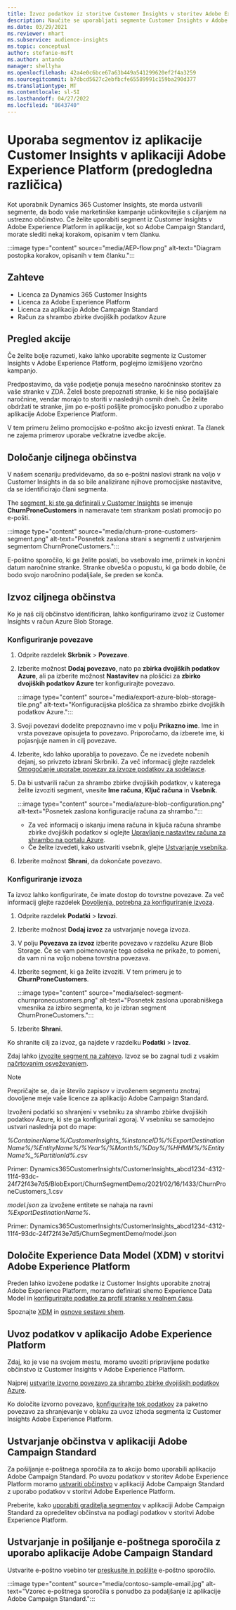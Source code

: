 ```yaml
---
title: Izvoz podatkov iz storitve Customer Insights v storitev Adobe Experience Platform
description: Naučite se uporabljati segmente Customer Insights v Adobe Experience Platform.
ms.date: 03/29/2021
ms.reviewer: mhart
ms.subservice: audience-insights
ms.topic: conceptual
author: stefanie-msft
ms.author: antando
manager: shellyha
ms.openlocfilehash: 42a4e0c6bce67a63b449a541299620ef2f4a3259
ms.sourcegitcommit: b7dbcd5627c2ebfbcfe65589991c159ba290d377
ms.translationtype: MT
ms.contentlocale: sl-SI
ms.lasthandoff: 04/27/2022
ms.locfileid: "8643740"
---
```

# <a name="use-customer-insights-segments-in-adobe-experience-platform-preview"></a>Uporaba segmentov iz aplikacije Customer Insights v aplikaciji Adobe Experience Platform (predogledna različica)

Kot uporabnik Dynamics 365 Customer Insights, ste morda ustvarili segmente, da bodo vaše marketinške kampanje učinkovitejše s ciljanjem na ustrezno občinstvo. Če želite uporabiti segment iz Customer Insights v Adobe Experience Platform in aplikacije, kot so Adobe Campaign Standard, morate slediti nekaj korakom, opisanim v tem članku.

:::image type="content" source="media/AEP-flow.png" alt-text="Diagram postopka korakov, opisanih v tem članku.":::

## <a name="prerequisites"></a>Zahteve

-   Licenca za Dynamics 365 Customer Insights
-   Licenca za Adobe Experience Platform
-   Licenca za aplikacijo Adobe Campaign Standard
-   Račun za shrambo zbirke dvojiških podatkov Azure

## <a name="campaign-overview"></a>Pregled akcije

Če želite bolje razumeti, kako lahko uporabite segmente iz Customer Insights v Adobe Experience Platform, poglejmo izmišljeno vzorčno kampanjo.

Predpostavimo, da vaše podjetje ponuja mesečno naročninsko storitev za vaše stranke v ZDA. Želeli boste prepoznati stranke, ki še niso podaljšale naročnine, vendar morajo to storiti v naslednjih osmih dneh. Če želite obdržati te stranke, jim po e-pošti pošljite promocijsko ponudbo z uporabo aplikacije Adobe Experience Platform.

V tem primeru želimo promocijsko e-poštno akcijo izvesti enkrat. Ta članek ne zajema primerov uporabe večkratne izvedbe akcije.

## <a name="identify-your-target-audience"></a>Določanje ciljnega občinstva

V našem scenariju predvidevamo, da so e-poštni naslovi strank na voljo v Customer Insights in da so bile analizirane njihove promocijske nastavitve, da se identificirajo člani segmenta.

The [segment, ki ste ga definirali v Customer Insights](segments.md) se imenuje **ChurnProneCustomers** in nameravate tem strankam poslati promocijo po e-pošti.

:::image type="content" source="media/churn-prone-customers-segment.png" alt-text="Posnetek zaslona strani s segmenti z ustvarjenim segmentom ChurnProneCustomers.":::

E-poštno sporočilo, ki ga želite poslati, bo vsebovalo ime, priimek in končni datum naročnine stranke. Stranke obvešča o popustu, ki ga bodo dobile, če bodo svojo naročnino podaljšale, še preden se konča.

## <a name="export-your-target-audience"></a>Izvoz ciljnega občinstva

Ko je naš cilj občinstvo identificiran, lahko konfiguriramo izvoz iz Customer Insights v račun Azure Blob Storage.

### <a name="configure-a-connection"></a>Konfiguriranje povezave

1. Odprite razdelek **Skrbnik** > **Povezave**.

1. Izberite možnost **Dodaj povezavo**, nato pa **zbirka dvojiških podatkov Azure**, ali pa izberite možnost **Nastavitev** na ploščici za **zbirko dvojiških podatkov Azure** ter konfigurirajte povezavo.

   :::image type="content" source="media/export-azure-blob-storage-tile.png" alt-text="Konfiguracijska ploščica za shrambo zbirke dvojiških podatkov Azure."::: 

1. Svoji povezavi dodelite prepoznavno ime v polju **Prikazno ime**. Ime in vrsta povezave opisujeta to povezavo. Priporočamo, da izberete ime, ki pojasnjuje namen in cilj povezave.

1. Izberite, kdo lahko uporablja to povezavo. Če ne izvedete nobenih dejanj, so privzeto izbrani Skrbniki. Za več informacij glejte razdelek [Omogočanje uporabe povezav za izvoze podatkov za sodelavce](connections.md#allow-contributors-to-use-a-connection-for-exports).

1. Da bi ustvarili račun za shrambo zbirke dvojiških podatkov, v katerega želite izvoziti segment, vnesite **Ime računa**, **Ključ računa** in **Vsebnik**.  
      
   :::image type="content" source="media/azure-blob-configuration.png" alt-text="Posnetek zaslona konfiguracije računa za shrambo."::: 
   
    - Za več informacij o iskanju imena računa in ključa računa shrambe zbirke dvojiških podatkov si oglejte [Upravljanje nastavitev računa za shrambo na portalu Azure](/azure/storage/common/storage-account-manage).
    - Če želite izvedeti, kako ustvariti vsebnik, glejte [Ustvarjanje vsebnika](/azure/storage/blobs/storage-quickstart-blobs-portal#create-a-container).

1. Izberite možnost **Shrani**, da dokončate povezavo. 

### <a name="configure-an-export"></a>Konfiguriranje izvoza

Ta izvoz lahko konfigurirate, če imate dostop do tovrstne povezave. Za več informacij glejte razdelek [Dovoljenja, potrebna za konfiguriranje izvoza](export-destinations.md#set-up-a-new-export).

1. Odprite razdelek **Podatki** > **Izvozi**.

1. Izberite možnost **Dodaj izvoz** za ustvarjanje novega izvoza.

1. V polju **Povezava za izvoz** izberite povezavo v razdelku Azure Blob Storage. Če se vam poimenovanje tega odseka ne prikaže, to pomeni, da vam ni na voljo nobena tovrstna povezava.

1. Izberite segment, ki ga želite izvoziti. V tem primeru je to **ChurnProneCustomers**.

   :::image type="content" source="media/select-segment-churnpronecustomers.png" alt-text="Posnetek zaslona uporabniškega vmesnika za izbiro segmenta, ko je izbran segment ChurnProneCustomers.":::

1. Izberite **Shrani**.

Ko shranite cilj za izvoz, ga najdete v razdelku **Podatki** > **Izvoz**.

Zdaj lahko [izvozite segment na zahtevo](export-destinations.md#run-exports-on-demand). Izvoz se bo zagnal tudi z vsakim [načrtovanim osveževanjem](system.md).

> [!NOTE]
> Prepričajte se, da je število zapisov v izvoženem segmentu znotraj dovoljene meje vaše licence za aplikacijo Adobe Campaign Standard.

Izvoženi podatki so shranjeni v vsebniku za shrambo zbirke dvojiških podatkov Azure, ki ste ga konfigurirali zgoraj. V vsebniku se samodejno ustvari naslednja pot do mape:

*%ContainerName%/CustomerInsights_%instanceID%/%ExportDestinationName%/%EntityName%/%Year%/%Month%/%Day%/%HHMM%/%EntityName%_%PartitionId%.csv*

Primer: Dynamics365CustomerInsights/CustomerInsights_abcd1234-4312-11f4-93dc-24f72f43e7d5/BlobExport/ChurnSegmentDemo/2021/02/16/1433/ChurnProneCustomers_1.csv

*model.json* za izvožene entitete se nahaja na ravni *%ExportDestinationName%*.

Primer: Dynamics365CustomerInsights/CustomerInsights_abcd1234-4312-11f4-93dc-24f72f43e7d5/ChurnSegmentDemo/model.json

## <a name="define-experience-data-model-xdm-in-adobe-experience-platform"></a>Določite Experience Data Model (XDM) v storitvi Adobe Experience Platform

Preden lahko izvožene podatke iz Customer Insights uporabite znotraj Adobe Experience Platform, moramo definirati shemo Experience Data Model in [konfigurirajte podatke za profil stranke v realnem času](https://experienceleague.adobe.com/docs/experience-platform/profile/tutorials/dataset-configuration.html#tutorials).

Spoznajte [XDM](https://experienceleague.adobe.com/docs/experience-platform/xdm/home.html) in [osnove sestave shem](https://experienceleague.adobe.com/docs/experience-platform/xdm/schema/composition.html#schema).

## <a name="import-data-into-adobe-experience-platform"></a>Uvoz podatkov v aplikacijo Adobe Experience Platform

Zdaj, ko je vse na svojem mestu, moramo uvoziti pripravljene podatke občinstvo iz Customer Insights v Adobe Experience Platform.

Najprej [ustvarite izvorno povezavo za shrambo zbirke dvojiških podatkov Azure](https://experienceleague.adobe.com/docs/experience-platform/sources/ui-tutorials/create/cloud-storage/blob.html#getting-started).    

Ko določite izvorno povezavo, [konfigurirajte tok podatkov](https://experienceleague.adobe.com/docs/experience-platform/sources/ui-tutorials/dataflow/cloud-storage.html#ui-tutorials) za paketno povezavo za shranjevanje v oblaku za uvoz izhoda segmenta iz Customer Insights Adobe Experience Platform.

## <a name="create-an-audience-in-adobe-campaign-standard"></a>Ustvarjanje občinstva v aplikaciji Adobe Campaign Standard

Za pošiljanje e-poštnega sporočila za to akcijo bomo uporabili aplikacijo Adobe Campaign Standard. Po uvozu podatkov v storitev Adobe Experience Platform moramo [ustvariti občinstvo](https://experienceleague.adobe.com/docs/campaign-standard/using/profiles-and-audiences/get-started-profiles-and-audiences.html#permission) v aplikaciji Adobe Campaign Standard z uporabo podatkov v storitvi Adobe Experience Platform.


Preberite, kako [uporabiti graditelja segmentov](https://experienceleague.adobe.com/docs/campaign-standard/using/integrating-with-adobe-cloud/adobe-experience-platform/audience-destinations/aep-using-segment-builder.html) v aplikaciji Adobe Campaign Standard za opredelitev občinstva na podlagi podatkov v storitvi Adobe Experience Platform.

## <a name="create-and-send-the-email-using-adobe-campaign-standard"></a>Ustvarjanje in pošiljanje e-poštnega sporočila z uporabo aplikacije Adobe Campaign Standard

Ustvarite e-poštno vsebino ter [preskusite in pošljite](https://experienceleague.adobe.com/docs/campaign-standard/using/testing-and-sending/get-started-sending-messages.html#preparing-and-testing-messages) e-poštno sporočilo.

:::image type="content" source="media/contoso-sample-email.jpg" alt-text="Vzorec e-poštnega sporočila s ponudbo za podaljšanje iz aplikacije Adobe Campaign Standard.":::
